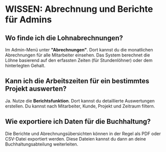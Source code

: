 # WISSEN: Abrechnung und Berichte für Admins

## Wo finde ich die Lohnabrechnungen?
Im Admin-Menü unter **"Abrechnungen"**. Dort kannst du die monatlichen Abrechnungen für alle Mitarbeiter einsehen. Das System berechnet die Löhne basierend auf den erfassten Zeiten (für Stundenlöhner) oder dem hinterlegten Gehalt.

## Kann ich die Arbeitszeiten für ein bestimmtes Projekt auswerten?
Ja. Nutze die **Berichtsfunktion**. Dort kannst du detaillierte Auswertungen erstellen. Du kannst nach Mitarbeiter, Kunde, Projekt und Zeitraum filtern.

## Wie exportiere ich Daten für die Buchhaltung?
Die Berichte und Abrechnungsübersichten können in der Regel als PDF oder CSV-Datei exportiert werden. Diese Dateien kannst du dann an deine Buchhaltungsabteilung weiterleiten.